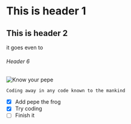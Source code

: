 # This is header 1
##  This is header 2

it goes even to 
###### Header 6


![Know your pepe](https://i.kym-cdn.com/photos/images/original/001/865/673/cc9.png)

```
Coding away in any code known to the mankind

```


- [x] Add pepe the frog
- [x] Try coding
- [ ] Finish it
